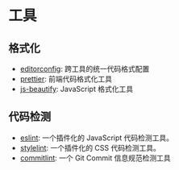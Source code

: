 # 工具

## 格式化

- [editorconfig](https://editorconfig.org/): 跨工具的统一代码格式配置
- [prettier](https://prettier.io/): 前端代码格式化工具
- [js-beautify](https://github.com/beautify-web/js-beautify): JavaScript 格式化工具

## 代码检测

- [eslint](https://eslint.org/): 一个插件化的 JavaScript 代码检测工具。
- [stylelint](https://stylelint.io/): 一个插件化的 CSS 代码检测工具。
- [commitlint](https://commitlint.js.org): 一个 Git Commit 信息规范检测工具

